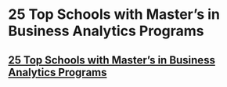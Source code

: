 # 25 Top Schools with Master’s in Business Analytics Programs

## [25 Top Schools with Master’s in Business Analytics Programs](https://www.mastersindatascience.org/schools/top-masters-in-analytics/)

